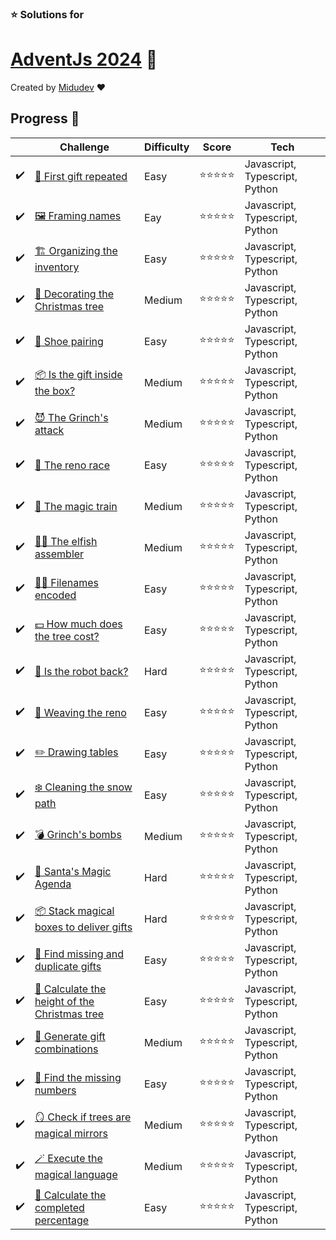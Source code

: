 ### ⭐ Solutions for

# [AdventJs 2024](https://adventjs.dev/) 🎄

Created by [Midudev](https://twitter.com/midudev) ❤️

## Progress 📅

|    | Challenge | Difficulty | Score | Tech |
| -- | ----------| ---------- | ------| -----|
| ✔️  | [🎁 First gift repeated](./1-first-gift-repeated/) | Easy | ⭐⭐⭐⭐⭐ | Javascript, Typescript, Python |
| ✔️  | [🖼️ Framing names](./2-framing-names/) | Eay | ⭐⭐⭐⭐⭐ | Javascript, Typescript, Python |
| ✔️  | [🏗️ Organizing the inventory](./3-organizing-the-inventory/) | Easy| ⭐⭐⭐⭐⭐ | Javascript, Typescript, Python |
| ✔️  | [🎄 Decorating the Christmas tree](./4-decorating-the-christmas-tree/) | Medium | ⭐⭐⭐⭐⭐ | Javascript, Typescript, Python |
| ✔️  | [👞 Shoe pairing](./5-shoe-pairing/) | Easy | ⭐⭐⭐⭐⭐ | Javascript, Typescript, Python |
| ✔️  | [📦 Is the gift inside the box?](./6-is-the-gift-inside-the-box/) | Medium | ⭐⭐⭐⭐⭐ | Javascript, Typescript, Python |
| ✔️  | [😈 The Grinch's attack](./7-the-grinchs-attack/) | Medium | ⭐⭐⭐⭐⭐ | Javascript, Typescript, Python |
| ✔️  | [🦌 The reno race](./8-the-reno-race/) | Easy | ⭐⭐⭐⭐⭐ | Javascript, Typescript, Python |
| ✔️  | [🚂 The magic train](./9-the-magic-train/) | Medium | ⭐⭐⭐⭐⭐ | Javascript, Typescript, Python |
| ✔️  | [🧑‍💻 The elfish assembler](./10-the-elfish-assembler/) | Medium | ⭐⭐⭐⭐⭐ | Javascript, Typescript, Python |
| ✔️  | [🏴‍☠️ Filenames encoded](./11-filenames-encoded/) | Easy | ⭐⭐⭐⭐⭐ | Javascript, Typescript, Python |
| ✔️  | [💵 How much does the tree cost? ](./12-how-much-does-the-tree-cost/) | Easy | ⭐⭐⭐⭐⭐ | Javascript, Typescript, Python |
| ✔️  | [🤖 Is the robot back? ](./13-is-the-robot-back/) | Hard | ⭐⭐⭐⭐⭐ | Javascript, Typescript, Python |
| ✔️  | [🦌 Weaving the reno ](./14-Weaving-the-reno/) | Easy | ⭐⭐⭐⭐⭐ | Javascript, Typescript, Python |
| ✔️  | [✏️ Drawing tables ](./15-drawing-tables/) | Easy | ⭐⭐⭐⭐⭐ | Javascript, Typescript, Python |
| ✔️  | [❄️ Cleaning the snow path ](./16-cleaning-the-snow-path/) | Easy | ⭐⭐⭐⭐⭐ | Javascript, Typescript, Python |
| ✔️  | [💣 Grinch's bombs ](./17-grinchs-bomb/) | Medium | ⭐⭐⭐⭐⭐ | Javascript, Typescript, Python |
| ✔️  | [📇 Santa's Magic Agenda ](./18-santas-magic-agenda/) | Hard | ⭐⭐⭐⭐⭐ | Javascript, Typescript, Python |
| ✔️  | [📦 Stack magical boxes to deliver gifts ](./19-stack-magical-boxes-to-deliver-gifts/) | Hard | ⭐⭐⭐⭐⭐ | Javascript, Typescript, Python |
| ✔️  | [🎁 Find missing and duplicate gifts ](./20-find-missing-and-duplicate-gifts/) | Easy | ⭐⭐⭐⭐⭐ | Javascript, Typescript, Python |
| ✔️  | [🎄 Calculate the height of the Christmas tree ](./21-calculate-the-height-of-the-christmas-tree/) | Easy | ⭐⭐⭐⭐⭐ | Javascript, Typescript, Python |
| ✔️  | [🎁 Generate gift combinations ](./22-generate-gift-combination/) | Medium | ⭐⭐⭐⭐⭐ | Javascript, Typescript, Python |
| ✔️  | [🔢 Find the missing numbers ](./23-find-the-missing-numbers/) | Easy | ⭐⭐⭐⭐⭐ | Javascript, Typescript, Python |
| ✔️  | [🪞 Check if trees are magical mirrors ](./24-check-if-trees-are-magical-mirrors/) | Medium | ⭐⭐⭐⭐⭐ | Javascript, Typescript, Python |
| ✔️  | [🪄 Execute the magical language ](./25-execute-the-magical-language/) | Medium | ⭐⭐⭐⭐⭐ | Javascript, Typescript, Python |
| ✔️  | [🎯 Calculate the completed percentage ](./26-calculate-the-completed-percentage/) | Easy | ⭐⭐⭐⭐⭐ | Javascript, Typescript, Python |

